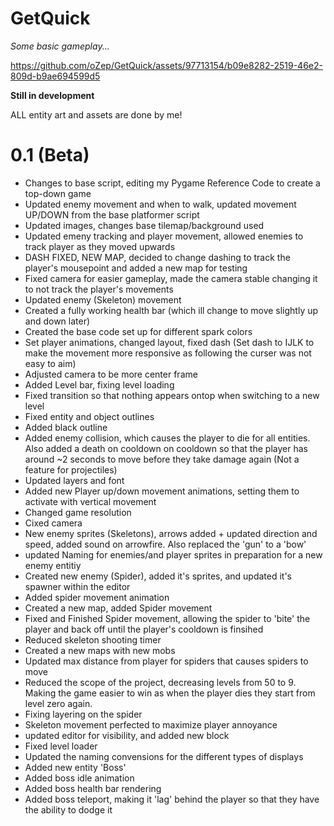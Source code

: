 # GetQuick

*Some basic gameplay...*

https://github.com/oZep/GetQuick/assets/97713154/b09e8282-2519-46e2-809d-b9ae694599d5

**Still in development**

ALL entity art and assets are done by me!


# 0.1 (Beta)
- Changes to base script, editing my Pygame Reference Code to create a top-down game
- Updated enemy movement and when to walk, updated movement UP/DOWN from the base platformer script
- Updated images, changes base tilemap/background used
- Updated emeny tracking and player movement, allowed enemies to track player as they moved upwards
- DASH FIXED, NEW MAP, decided to change dashing to track the player's mousepoint and added a new map for testing
- Fixed camera for easier gameplay, made the camera stable changing it to not track the player's movements
- Updated enemy (Skeleton) movement
- Created a fully working health bar (which ill change to move slightly up and down later)
- Created the base code set up for different spark colors
- Set player animations, changed layout, fixed dash (Set dash to IJLK to make the movement more responsive as following the curser was not easy to aim)
- Adjusted camera to be more center frame
- Added Level bar, fixing level loading
- Fixed transition so that nothing appears ontop when switching to a new level
- Fixed entity and object outlines
- Added black outline
- Added enemy collision, which causes the player to die for all entities. Also added a death on cooldown on cooldown so that the player has around ~2 seconds to move before they take damage again (Not a feature for projectiles)
- Updated layers and font
- Added new Player up/down movement animations, setting them to activate with vertical movement
- Changed game resolution
- Cixed camera
- New enemy sprites (Skeletons), arrows added + updated direction and speed, added sound on arrowfire. Also replaced the 'gun' to a 'bow'
- updated Naming for enemies/and player sprites in preparation for a new enemy entitiy
- Created new enemy (Spider), added it's sprites, and updated it's spawner within the editor
- Added spider movement animation
- Created a new map, added Spider movement
-  Fixed and Finished Spider movement, allowing the spider to 'bite' the player and back off until the player's cooldown is finsihed
- Reduced skeleton shooting timer
- Created a new maps with new mobs
- Updated max distance from player for spiders that causes spiders to move
- Reduced the scope of the project, decreasing levels from 50 to 9. Making the game easier to win as when the player dies they start from level zero again.
- Fixing layering on the spider
- Skeleton movement perfected to maximize player annoyance
- updated editor for visibility, and added new block
- Fixed level loader
- Updated the naming convensions for the different types of displays
- Added new entity 'Boss'
- Added boss idle animation
- Added boss health bar rendering 
- Added boss teleport, making it 'lag' behind the player so that they have the ability to dodge it


